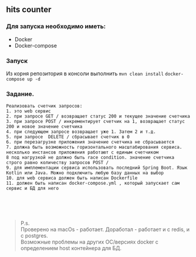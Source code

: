 ## hits counter

### Для запуска необходимо иметь:
* Docker
* Docker-compose

### Запуск
Из корня репозитория в консоли выполнить 
`mvn clean install`
`docker-compose up -d`

### Задание. 
```
Реализовать счетчик запросов:
1. это web сервис
2. при запросе GET / возвращает статус 200 и текущее значение счетчика
3. при запросе POST / инкрементирует счетчик на 1, возвращает статус 200 и новое значение счетчика
4. при следующем запросе возвращает уже 1. Затем 2 и т.д.
5. при запросе  DELETE / сбрасывает счетчик в 0
6. при перезагрузке приложения значение счетчика не сбрасывается
7. должна быть возможность горизонтального масштабирования сервиса. несколько инстансов приложения работают с единым счетчиком
8 под нагрузкой не должно быть race condition. значение счетчика строго равно количеству запросов POST /
9. для имплементации сервиса использовать последний Spring Boot. Язык Kotlin или Java. Можно подключить любую базу данных на выбор
10. для web сервиса должен быть написан Dockerfile 
11. должен быть написан docker-compose.yml , который запускает сам сервис и БД для него
```
<br/><br/><br/>

> P.s.<br/>
> Проверено на macOs - работает. Доработал - работает и с redis, и с postgres. <br/>
> Возможные проблемы на других ОС/версиях docker с определением host контейнера для БД.<br/>
